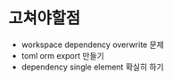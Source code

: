 
# 고쳐야할점
* workspace dependency overwrite 문제
* toml orm export 만들기
* dependency single element 확실히 하기


    
